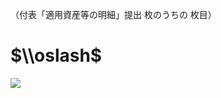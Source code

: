 （付表「適用資産等の明細」提出 枚のうちの 枚目）

# $\\oslash$

![](https://www.nta.go.jp/tmp/376179e0-d5a0-49dc-b956-9ea14a51cb81/images/638cdc33dfe75c33a9bfb2f0f2b5213a69d5135363f01e33c1e87ee0515b702c.jpg)